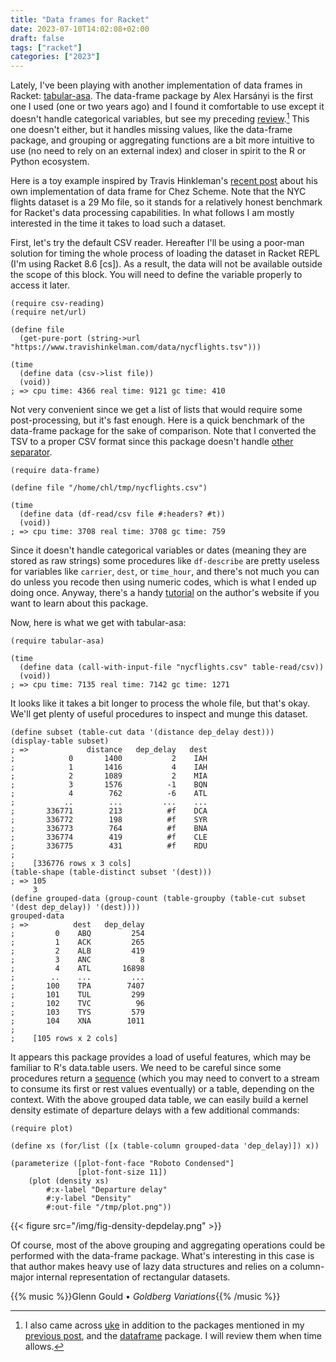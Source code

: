 ```yaml
---
title: "Data frames for Racket"
date: 2023-07-10T14:02:08+02:00
draft: false
tags: ["racket"]
categories: ["2023"]
---
```


Lately, I've been playing with another implementation of data frames in Racket: [tabular-asa](https://github.com/massung/tabular-asa/). The data-frame package by Alex Harsányi is the first one I used (one or two years ago) and I found it comfortable to use except it doesn't handle categorical variables, but see my preceding [review](/post/quick-csv-reader/).[^1] This one doesn't either, but it handles missing values, like the data-frame package, and grouping or aggregating functions are a bit more intuitive to use (no need to rely on an external index) and closer in spirit to the R or Python ecosystem.

Here is a toy example inspired by Travis Hinkleman's [recent post](https://www.travishinkelman.com/data-transformation-scheme/) about his own implementation of data frame for Chez Scheme. Note that the NYC flights dataset is a 29 Mo file, so it stands for a relatively honest benchmark for Racket's data processing capabilities. In what follows I am mostly interested in the time it takes to load such a dataset.

First, let's try the default CSV reader. Hereafter I'll be using a poor-man solution for timing the whole process of loading the dataset in Racket REPL (I'm using Racket 8.6 [cs]). As a result, the data will not be available outside the scope of this block. You will need to define the variable properly to access it later.

```racket
(require csv-reading)
(require net/url)

(define file
  (get-pure-port (string->url "https://www.travishinkelman.com/data/nycflights.tsv")))

(time
  (define data (csv->list file))
  (void))
; => cpu time: 4366 real time: 9121 gc time: 410
```

Not very convenient since we get a list of lists that would require some post-processing, but it's fast enough. Here is a quick benchmark of the data-frame package for the sake of comparison. Note that I converted the TSV to a proper CSV format since this package doesn't handle [other separator](https://github.com/alex-hhh/data-frame/issues/11).

```racket
(require data-frame)

(define file "/home/chl/tmp/nycflights.csv")

(time
  (define data (df-read/csv file #:headers? #t))
  (void))
; => cpu time: 3708 real time: 3708 gc time: 759
```

Since it doesn't handle categorical variables or dates (meaning they are stored as raw strings) some procedures like `df-describe` are pretty useless for variables like `carrier`, `dest`, or `time_hour`, and there's not much you can do unless you recode then using numeric codes, which is what I ended up doing once. Anyway, there's a handy [tutorial](https://alex-hhh.github.io/2018/08/racket-data-frame.html) on the author's website if you want to learn about this package.

Now, here is what we get with tabular-asa:

```racket
(require tabular-asa)

(time
  (define data (call-with-input-file "nycflights.csv" table-read/csv))
  (void))
; => cpu time: 7135 real time: 7142 gc time: 1271
```

It looks like it takes a bit longer to process the whole file, but that's okay. We'll get plenty of useful procedures to inspect and munge this dataset.

```racket
(define subset (table-cut data '(distance dep_delay dest)))
(display-table subset)
; =>             distance   dep_delay   dest
;            0       1400           2    IAH
;            1       1416           4    IAH
;            2       1089           2    MIA
;            3       1576          -1    BQN
;            4        762          -6    ATL
;           ..        ...         ...    ...
;       336771        213          #f    DCA
;       336772        198          #f    SYR
;       336773        764          #f    BNA
;       336774        419          #f    CLE
;       336775        431          #f    RDU
;
;    [336776 rows x 3 cols]
(table-shape (table-distinct subset '(dest)))
; => 105
     3
(define grouped-data (group-count (table-groupby (table-cut subset '(dest dep_delay)) '(dest))))
grouped-data
; =>          dest   dep_delay
;         0    ABQ         254
;         1    ACK         265
;         2    ALB         419
;         3    ANC           8
;         4    ATL       16898
;        ..    ...         ...
;       100    TPA        7407
;       101    TUL         299
;       102    TVC          96
;       103    TYS         579
;       104    XNA        1011
;
;    [105 rows x 2 cols]
```

It appears this package provides a load of useful features, which may be familiar to R's data.table users. We need to be careful since some procedures return a [sequence](https://docs.racket-lang.org/reference/sequences.html) (which you may need to convert to a stream to consume its first or rest values eventually) or a table, depending on the context. With the above grouped data table, we can easily build a kernel density estimate of departure delays with a few additional commands:

```racket
(require plot)

(define xs (for/list ([x (table-column grouped-data 'dep_delay)]) x))

(parameterize ([plot-font-face "Roboto Condensed"]
               [plot-font-size 11])
    (plot (density xs)
        #:x-label "Departure delay"
        #:y-label "Density"
        #:out-file "/tmp/plot.png"))
```

{{< figure src="/img/fig-density-depdelay.png" >}}

Of course, most of the above grouping and aggregating operations could be performed with the data-frame package. What's interesting in this case is that author makes heavy use of lazy data structures and relies on a column-major internal representation of rectangular datasets.

{{% music %}}Glenn Gould • _Goldberg Variations_{{% /music %}}

[^1]: I also came across [uke](https://github.com/samdphillips/uke) in addition to the packages mentioned in my [previous post](/post/quick-csv-reader/), and the [dataframe](https://docs.racket-lang.org/dataframe/index.html) package. I will review them when time allows.

